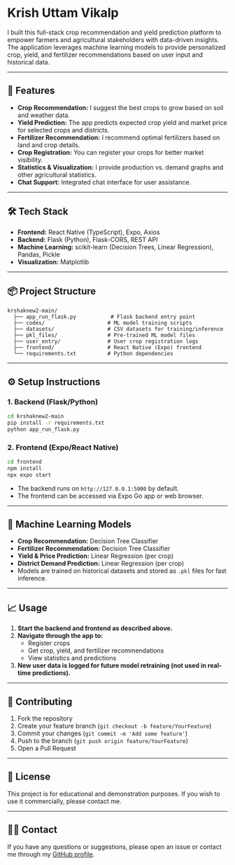 # Krish Uttam Vikalp

I built this full-stack crop recommendation and yield prediction platform to empower farmers and agricultural stakeholders with data-driven insights. The application leverages machine learning models to provide personalized crop, yield, and fertilizer recommendations based on user input and historical data.

---

## 🚀 Features
- **Crop Recommendation:** I suggest the best crops to grow based on soil and weather data.
- **Yield Prediction:** The app predicts expected crop yield and market price for selected crops and districts.
- **Fertilizer Recommendation:** I recommend optimal fertilizers based on land and crop details.
- **Crop Registration:** You can register your crops for better market visibility.
- **Statistics & Visualization:** I provide production vs. demand graphs and other agricultural statistics.
- **Chat Support:** Integrated chat interface for user assistance.

---

## 🛠️ Tech Stack
- **Frontend:** React Native (TypeScript), Expo, Axios
- **Backend:** Flask (Python), Flask-CORS, REST API
- **Machine Learning:** scikit-learn (Decision Trees, Linear Regression), Pandas, Pickle
- **Visualization:** Matplotlib

---

## 📦 Project Structure
```
krshaknew2-main/
  ├── app_run_flask.py           # Flask backend entry point
  ├── codes/                    # ML model training scripts
  ├── datasets/                 # CSV datasets for training/inference
  ├── pkl_files/                # Pre-trained ML model files
  ├── user_entry/               # User crop registration logs
  ├── frontend/                 # React Native (Expo) frontend
  └── requirements.txt          # Python dependencies
```

---

## ⚙️ Setup Instructions

### 1. Backend (Flask/Python)
```sh
cd krshaknew2-main
pip install -r requirements.txt
python app_run_flask.py
```

### 2. Frontend (Expo/React Native)
```sh
cd frontend
npm install
npx expo start
```

- The backend runs on `http://127.0.0.1:5000` by default.
- The frontend can be accessed via Expo Go app or web browser.

---

## 🧠 Machine Learning Models
- **Crop Recommendation:** Decision Tree Classifier
- **Fertilizer Recommendation:** Decision Tree Classifier
- **Yield & Price Prediction:** Linear Regression (per crop)
- **District Demand Prediction:** Linear Regression (per crop)
- Models are trained on historical datasets and stored as `.pkl` files for fast inference.

---

## 📈 Usage
1. **Start the backend and frontend as described above.**
2. **Navigate through the app to:**
   - Register crops
   - Get crop, yield, and fertilizer recommendations
   - View statistics and predictions
3. **New user data is logged for future model retraining (not used in real-time predictions).**

---

## 🤝 Contributing
1. Fork the repository
2. Create your feature branch (`git checkout -b feature/YourFeature`)
3. Commit your changes (`git commit -m 'Add some feature'`)
4. Push to the branch (`git push origin feature/YourFeature`)
5. Open a Pull Request

---

## 📄 License
This project is for educational and demonstration purposes. If you wish to use it commercially, please contact me.

---

## 🙋‍♂️ Contact
If you have any questions or suggestions, please open an issue or contact me through my [GitHub profile](https://github.com/ReshwanthKudikala). 
